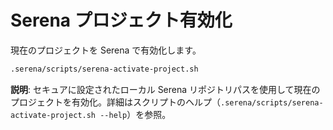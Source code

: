 # Serena プロジェクト有効化

現在のプロジェクトを Serena で有効化します。

```bash
.serena/scripts/serena-activate-project.sh
```

**説明**: セキュアに設定されたローカル Serena リポジトリパスを使用して現在のプロジェクトを有効化。詳細はスクリプトのヘルプ（`.serena/scripts/serena-activate-project.sh --help`）を参照。
